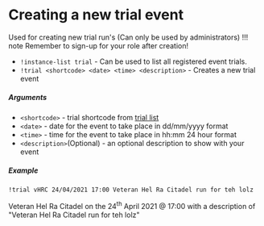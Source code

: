 # Creating a new trial event

Used for creating new trial run's (Can only be used by administrators)
!!! note 
    Remember to sign-up for your role after creation!
* `!instance-list trial` - Can be used to list all registered event trials.
* `!trial <shortcode> <date> <time> <description>` - Creates a new trial event

##### Arguments
* `<shortcode>` - trial shortcode from [trial list](/Instances/trials)  
* `<date>` - date for the event to take place in dd/mm/yyyy format  
* `<time>` - time for the event to take place in hh:mm 24 hour format  
* `<description>`(Optional) - an optional description to show with your event   

##### Example

`!trial vHRC 24/04/2021 17:00 Veteran Hel Ra Citadel run for teh lolz` 

Veteran Hel Ra Citadel on the 24<sup>th</sup> April 2021 @ 17:00 with a description of "Veteran Hel Ra Citadel run for teh lolz"
